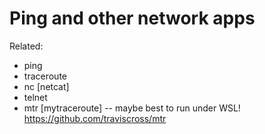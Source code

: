 # Ping and other network apps

Related:
- ping
- traceroute
- nc [netcat]
- telnet
- mtr [mytraceroute] -- maybe best to run under WSL! https://github.com/traviscross/mtr
